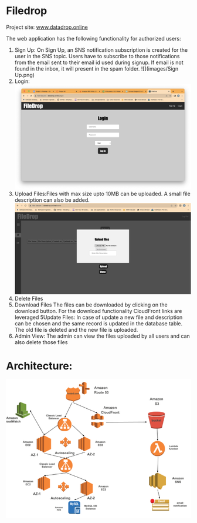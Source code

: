 # Filedrop
Project site: www.datadrop.online

The web application has the following functionality for authorized users:
1) Sign Up: On Sign Up, an SNS notification subscription is created for the user in the SNS topic. Users have to subscribe to those notifications from the email sent to their email id used during signup.
   If email is not found in the inbox, it will present in the spam folder.
![](images/Sign Up.png)
2) Login:
    ![](images/Login.png)
3) Upload Files:Files with max size upto 10MB can be uploaded. A small file description can also be added.
   ![](images/Upload.png)
4) Delete Files
5) Download Files
The files can be downloaded by clicking on the download button. For the download functionality CloudFront links are leveraged
5Update Files: In case of update a new file and description can be chosen and the same record is updated in the database table. The old file is deleted and the new file is uploaded.
6) Admin View:
The admin can view the files uploaded by all users and can also delete those files

# Architecture:
![](images/Architecture.png)
